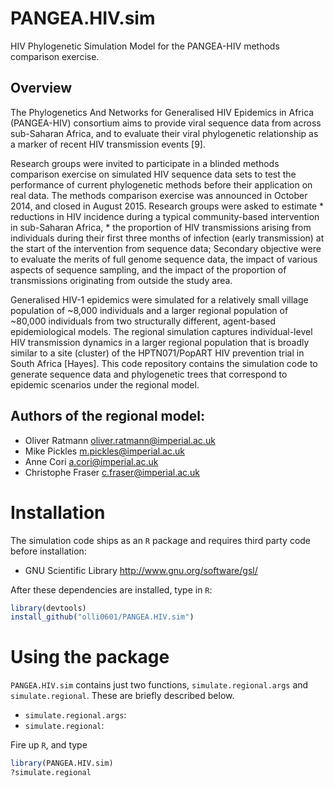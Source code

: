 # PANGEA.HIV.sim
HIV Phylogenetic Simulation Model for the PANGEA-HIV methods comparison exercise.

## Overview
The Phylogenetics And Networks for Generalised HIV Epidemics in Africa (PANGEA-HIV) consortium aims to provide viral sequence data from across sub-Saharan Africa, and to evaluate their viral phylogenetic relationship as a marker of recent HIV transmission events [9]. 

Research groups were invited to participate in a blinded methods comparison exercise on simulated HIV sequence data sets to test the performance of current phylogenetic methods before their application on real data. The methods comparison exercise was announced in October 2014, and closed in August 2015. Research groups were asked to estimate 
    * reductions in HIV incidence during a typical community-based intervention in sub-Saharan Africa,
    * the proportion of HIV transmissions arising from individuals during their first three months of infection (early transmission) at the start of the intervention from sequence data;
    Secondary objective were to evaluate the merits of full genome sequence data, the impact of various aspects of sequence sampling, and the impact of the proportion of transmissions originating from outside the study area.

Generalised HIV-1 epidemics were simulated for a relatively small village population of ~8,000 individuals and a larger regional population of ~80,000 individuals from two structurally different, agent-based epidemiological models. The regional simulation captures individual-level HIV transmission dynamics in a larger regional population that is broadly similar to a site (cluster) of the HPTN071/PopART HIV prevention trial in South Africa [Hayes]. This code repository contains the simulation code to generate sequence data and phylogenetic trees that correspond to epidemic scenarios under the regional model. 

## Authors of the regional model:

* Oliver Ratmann <oliver.ratmann@imperial.ac.uk>
* Mike Pickles <m.pickles@imperial.ac.uk>
* Anne Cori <a.cori@imperial.ac.uk>
* Christophe Fraser <c.fraser@imperial.ac.uk>

# Installation

The simulation code ships as an `R` package and requires third party code before installation:

* GNU Scientific Library http://www.gnu.org/software/gsl/

After these dependencies are installed, type in `R`:

```r
library(devtools)
install_github("olli0601/PANGEA.HIV.sim")
```

# Using the package

`PANGEA.HIV.sim` contains just two functions, `simulate.regional.args` and `simulate.regional`. These are briefly described below.
* `simulate.regional.args`:
* `simulate.regional`:

Fire up `R`, and type 

```r
library(PANGEA.HIV.sim)
?simulate.regional
```
